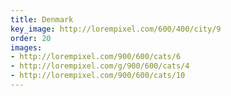 ```yaml
---
title: Denmark
key_image: http://lorempixel.com/600/400/city/9
order: 20
images:
- http://lorempixel.com/900/600/cats/6
- http://lorempixel.com/g/900/600/cats/4
- http://lorempixel.com/900/600/cats/10
---
```

